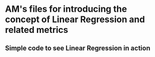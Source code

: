 # AM's files for introducing the concept of Linear Regression and related metrics
## Simple code to see Linear Regression in action  